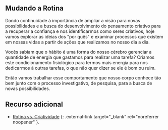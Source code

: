 ## Mudando a Rotina

Dando continuidade à importância de ampliar a visão para novas possibilidades e a busca do desenvolvimento do pensamento criativo para a recuperar a confiança e nos identificarmos como seres criativos, hoje vamos explorar as ideias dos "por quês" e examinar processos que existem em nossas vidas a partir de ações que realizamos no nosso dia a dia.

Vocês sabiam que o hábito é uma forma do nosso cérebro gerenciar a quantidade de energia que gastamos para realizar uma tarefa? Criamos este condicionamento fisiológico para termos mais energia para nos dedicarmos à outras tarefas, o que não quer dizer se ele é bom ou ruim.

Então vamos trabalhar esse comportamento que nosso corpo conhece tão bem junto com o processo investigativo, de pesquisa, para a busca de novas possibilidades.


## Recurso adicional

- [Rotina vs. Criatividade](https://blog.keeplearning.school/conteudos/rotina-vs-criatividade) {: .external-link target="_blank" rel="noreferrer noopener" }.
